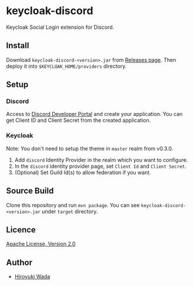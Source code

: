 # keycloak-discord

Keycloak Social Login extension for Discord.


## Install

Download `keycloak-discord-<version>.jar` from [Releases page](https://github.com/wadahiro/keycloak-discord/releases).
Then deploy it into `$KEYCLOAK_HOME/providers` directory.

## Setup

### Discord

Access to [Discord Developer Portal](https://discord.com/developers/applications) and create your application.
You can get Client ID and Client Secret from the created application.

### Keycloak

Note: You don't need to setup the theme in `master` realm from v0.3.0.
    
1. Add `discord` Identity Provider in the realm which you want to configure.
2. In the `discord` identity provider page, set `Client Id` and `Client Secret`.
3. (Optional) Set Guild Id(s) to allow federation if you want.


## Source Build

Clone this repository and run `mvn package`.
You can see `keycloak-discord-<version>.jar` under `target` directory.


## Licence

[Apache License, Version 2.0](https://www.apache.org/licenses/LICENSE-2.0)


## Author

- [Hiroyuki Wada](https://github.com/wadahiro)

